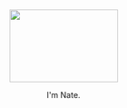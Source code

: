 <div align="center">
	<br>
	<br>
	<img src="https://github.com/natemoo-re/natemoo-re/raw/master/hey.svg?sanitize=true" width="191" height="128">
    <br>
	<p>I'm Nate.</p>
	<br>
	<br>
</div>
